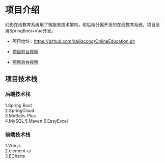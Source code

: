 # 项目介绍
幻影在线教育系统用了微服务技术架构，前后端分离开发的在线教育系统，项目采用SpringBoot+Vue开发。<br>
* 项目地址：https://github.com/daijiacong/OnlineEducation.git <br>

* [项目前台视频](https://outin-2497ba4793f711eab2bf00163e1a625e.oss-cn-shanghai.aliyuncs.com/sv/737ebfb-1730ad26213/737ebfb-1730ad26213.mp4?Expires=1593692151&OSSAccessKeyId=LTAIwkKSLcUfI2u4&Signature=i8s9y8cKqCsNfb7eePI%2Fg8zzRro%3D)

* [项目后台视频](https://outin-2497ba4793f711eab2bf00163e1a625e.oss-cn-shanghai.aliyuncs.com/sv/453098b-1730f3f2316/453098b-1730f3f2316.mp4?Expires=1593692278&OSSAccessKeyId=LTAIwkKSLcUfI2u4&Signature=UAf2CgEmRCGZ7WNNK3TWwFbqXgI%3D)
## 项目技术栈
### 后端技术栈
  1.Spring Boot <br>
  2.SpringCloud <br>
  3.MyBatis-Plus  <br>
  4.MySQL 
  5.Maven
  6.EasyExcel
### 前端技术栈
  1.Vue.js <br>
  2.element-ui<br>
  3.ECharts
  


  ​

